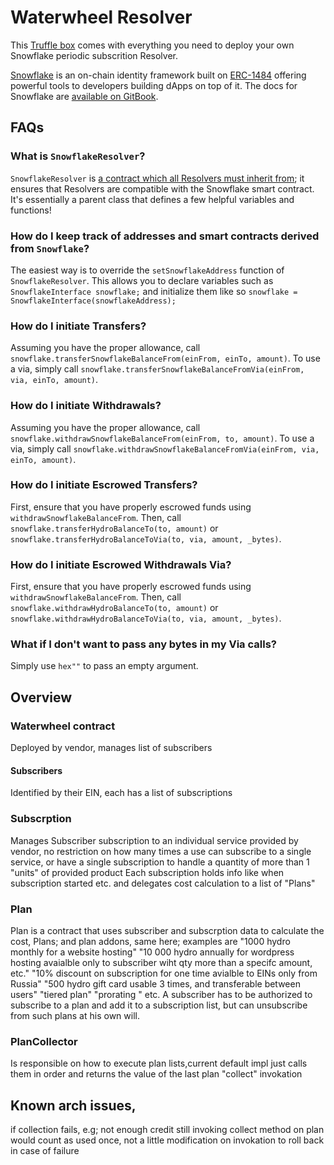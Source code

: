 # Waterwheel Resolver

This [Truffle box](https://truffleframework.com/boxes) comes with everything you need to deploy your own Snowflake periodic subscrition Resolver.

[Snowflake](https://github.com/hydrogen-dev/smart-contracts/tree/master/snowflake) is an on-chain identity framework built on [ERC-1484](https://erc1484.org/) offering powerful tools to developers building dApps on top of it. The docs for Snowflake are [available on GitBook](https://hydro.gitbook.io/docs/).

## FAQs

### What is `SnowflakeResolver`?
`SnowflakeResolver` is [a contract which all Resolvers must inherit from](./contracts/SnowflakeResolver.sol); it ensures that Resolvers are compatible with the Snowflake smart contract. It's essentially a parent class that defines a few helpful variables and functions!

### How do I keep track of addresses and smart contracts derived from `Snowflake`?
The easiest way is to override the `setSnowflakeAddress` function of `SnowflakeResolver`. This allows you to declare variables such as `SnowflakeInterface snowflake;` and initialize them like so `snowflake = SnowflakeInterface(snowflakeAddress);`

### How do I initiate Transfers?
Assuming you have the proper allowance, call `snowflake.transferSnowflakeBalanceFrom(einFrom, einTo, amount)`. To use a via, simply call `snowflake.transferSnowflakeBalanceFromVia(einFrom, via, einTo, amount)`.

### How do I initiate Withdrawals?
Assuming you have the proper allowance, call `snowflake.withdrawSnowflakeBalanceFrom(einFrom, to, amount)`. To use a via, simply call `snowflake.withdrawSnowflakeBalanceFromVia(einFrom, via, einTo, amount)`.

### How do I initiate Escrowed Transfers?
First, ensure that you have properly escrowed funds using `withdrawSnowflakeBalanceFrom`. Then, call `snowflake.transferHydroBalanceTo(to, amount)` or `snowflake.transferHydroBalanceToVia(to, via, amount, _bytes)`.

### How do I initiate Escrowed Withdrawals Via?
First, ensure that you have properly escrowed funds using `withdrawSnowflakeBalanceFrom`. Then, call `snowflake.withdrawHydroBalanceTo(to, amount)` or `snowflake.withdrawHydroBalanceToVia(to, via, amount, _bytes)`.

### What if I don't want to pass any bytes in my Via calls?
Simply use `hex""` to pass an empty argument.

## Overview

### Waterwheel contract
Deployed by vendor, manages list of subscribers

#### Subscribers
Identified by their EIN, each has a list of subscriptions

### Subscrption
Manages Subscriber subscription to an individual service provided by vendor, no restriction on how many times a use can subscribe to a single service, or have a single subscription to handle a quantity of more than 1 "units" of provided product
Each subscription holds info like when subscription started etc. and delegates cost calculation to a list of "Plans"

### Plan
Plan is a contract that uses subscriber and subscrption data to calculate the cost, Plans; and plan addons, same here; examples are
"1000 hydro monthly for a website hosting"
"10 000 hydro annually for wordpress hosting avaialble only to subscriber wiht qty more than a specifc amount, etc."
"10% discount on subscription for one time avialble to EINs only from Russia"
"500 hydro gift card usable 3 times, and transferable between users"
"tiered plan"
"prorating " etc.
A subscriber has to be authorized to subscribe to a plan and add it to a subscription list, but can unsubscribe from such plans at his own will.

### PlanCollector
Is responsible on how to execute plan lists,current default impl just calls them in order and returns the value of the last plan "collect" invokation


## Known arch issues,
if collection fails, e.g; not enough credit still invoking collect method on plan would count as used once, not a little modification on invokation to roll back in case of failure

